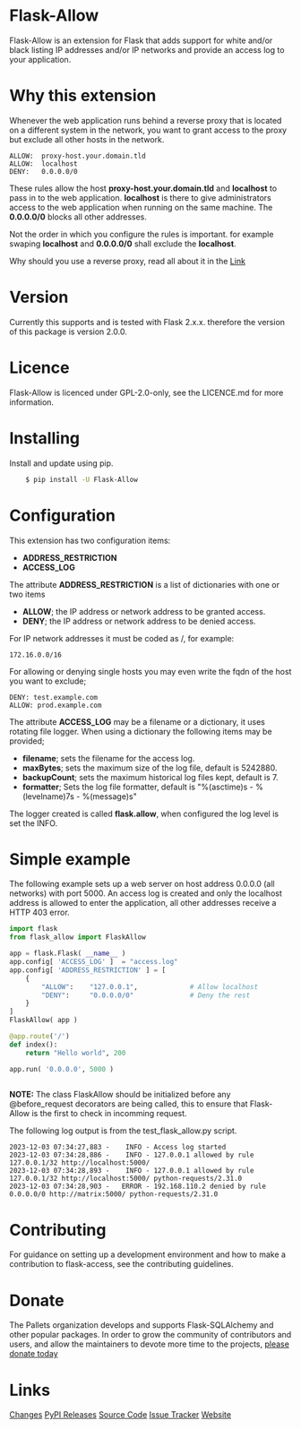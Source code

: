 # Flask-Allow 
Flask-Allow is an extension for Flask that adds support for white and/or black listing 
IP addresses and/or IP networks and provide an access log to your application.

# Why this extension
Whenever the web application runs behind a reverse proxy that is located on a different system
in the network, you want to grant access to the proxy but exclude all other hosts in the network.

    ALLOW:  proxy-host.your.domain.tld
    ALLOW:  localhost
    DENY:   0.0.0.0/0

These rules allow the host **proxy-host.your.domain.tld** and **localhost** to pass in to the web
application. **localhost** is there to give administrators access to the web application when 
running on the same machine. The **0.0.0.0/0** blocks all other addresses.

Not the order in which you configure the rules is important. for example swaping **localhost** and
**0.0.0.0/0** shall exclude the **localhost**.

Why should you use a reverse proxy, read all about it in the 
[Link](https://flask.palletsprojects.com/en/2.3.x/deploying/nginx/)


# Version
Currently this supports and is tested with Flask 2.x.x. therefore the version of this package
is version 2.0.0.


# Licence
Flask-Allow is licenced under GPL-2.0-only, see the LICENCE.md for more information.


# Installing
Install and update using pip.

```bash
    $ pip install -U Flask-Allow
```


# Configuration
This extension has two configuration items:
* **ADDRESS_RESTRICTION**
* **ACCESS_LOG**

The attribute **ADDRESS_RESTRICTION** is a list of dictionaries with one or two items
* **ALLOW**; the IP address or network address to be granted access. 
* **DENY**; the IP address or network address to be denied access.

For IP network addresses it must be coded as <IP-address>/<no-bits>, for example:

    172.16.0.0/16

For allowing or denying single hosts you may even write the fqdn of the host you want to exclude;

    DENY: test.example.com
    ALLOW: prod.example.com

The attribute **ACCESS_LOG** may be a filename or a dictionary, it uses rotating file logger. 
When using a dictionary the following items may be provided;
* **filename**; sets the filename for the access log. 
* **maxBytes**; sets the maximum size of the log file, default is 5242880.
* **backupCount**; sets the maximum historical log files kept, default is 7. 
* **formatter**; Sets the log file formatter, default is "%(asctime)s - %(levelname)7s - %(message)s" 

The logger created is called **flask.allow**, when configured the log level is set the INFO.


# Simple example
The following example sets up a web server on host address 0.0.0.0 (all networks) with port 5000.
An access log is created and only the localhost address is allowed to enter the application, all 
other addresses receive a HTTP 403 error.

```python
import flask
from flask_allow import FlaskAllow

app = flask.Flask( __name__ )
app.config[ 'ACCESS_LOG' ]  = "access.log"
app.config[ 'ADDRESS_RESTRICTION' ] = [
    {
        "ALLOW":    "127.0.0.1",             # Allow localhost
        "DENY":     "0.0.0.0/0"              # Deny the rest
    }
]
FlaskAllow( app )

@app.route('/')
def index():
    return "Hello world", 200

app.run( '0.0.0.0', 5000 )
    
```
**NOTE:** The class FlaskAllow should be initialized before any @before_request decorators
are being called, this to ensure that Flask-Allow is the first to check in incomming request.

The following log output is from the test_flask_allow.py script. 
```log
2023-12-03 07:34:27,883 -    INFO - Access log started
2023-12-03 07:34:28,886 -    INFO - 127.0.0.1 allowed by rule 127.0.0.1/32 http://localhost:5000/ 
2023-12-03 07:34:28,893 -    INFO - 127.0.0.1 allowed by rule 127.0.0.1/32 http://localhost:5000/ python-requests/2.31.0
2023-12-03 07:34:28,903 -   ERROR - 192.168.110.2 denied by rule 0.0.0.0/0 http://matrix:5000/ python-requests/2.31.0
```


# Contributing
For guidance on setting up a development environment and how to make a contribution to 
flask-access, see the contributing guidelines.


# Donate
The Pallets organization develops and supports Flask-SQLAlchemy and other popular packages. 
In order to grow the community of contributors and users, and allow the maintainers to devote 
more time to the projects, [please donate today](https://palletsprojects.com/donate)


# Links
[Changes](https://github.com/pe2mbs/flask-allow/CHANGED.md)
[PyPI Releases](https://pypi.org/project/flask_allow/)
[Source Code](https://github.com/pe2mbs/Flask-Allow)
[Issue Tracker](https://github.com/pe2mbs/Flask-Allow/issues)
[Website](https://github.com/pe2mbs/Flask-Allow)
